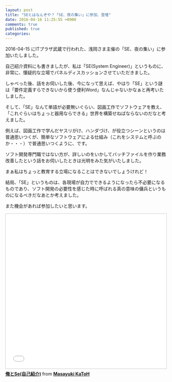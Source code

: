 ```yaml
---
layout: post
title: "SEとはなんぞや？「SE、夜の集い」に参加、登壇"
date: 2016-04-16 11:25:55 +0900
comments: true
published: true
categories: 
---
```


2016-04-15 にITプラザ武蔵で行われた、浅岡さま主催の「SE、夜の集い」に参加いたしました。

自己紹介資料にも書きましたが、私は「SE(System Engineer)」というものに、非常に、懐疑的な立場でパネルディスカッションさせていただきました。

しゃべった後、話をお伺いした後、今になって思えば、やはり「SE」という謎は「要件定義すらできないから使う便利Word」なんじゃないかなぁと再考いたしました。

そして、「SE」なんて単語が必要無いぐらい、図画工作でソフトウェアを教え、「これぐらいはちょっと器用ならできる」世界を構築せねばならないのだなと考えました。

例えば、図画工作で学んだヤスリがけ、ハンダづけ、が役立つシーンというのは普通思いつくが、簡単なソフトウェアによる仕組み（これをシステムと呼ぶのか・・・）で普通思いつくように、です。

ソフト開発専門職ではない方が、詳しいのをいかしてバッチファイルを作り業務改善したという話をお伺いしたときは光明をみた気がいたしました。

まぁ私はちょっと教育する立場になることはできないでしょうけれど！

結局、「SE」というものは、各現場が自力でできるようになったら不必要になるものであり、ソフト開発の必要性を感じた時に呼ばれる真の意味の傭兵というものになるべきだなあとか考えました。

また機会があれば参加したいと思います。

<iframe src="//www.slideshare.net/slideshow/embed_code/key/av8Mt5AoLVIJjL" width="595" height="485" frameborder="0" marginwidth="0" marginheight="0" scrolling="no" style="border:1px solid #CCC; border-width:1px; margin-bottom:5px; max-width: 100%;" allowfullscreen> </iframe> <div style="margin-bottom:5px"> <strong> <a href="//www.slideshare.net/pharaohkj/se-60978226" title="俺とSe(自己紹介)" target="_blank">俺とSe(自己紹介)</a> </strong> from <strong><a href="//www.slideshare.net/pharaohkj" target="_blank">Masayuki KaToH</a></strong> </div>
